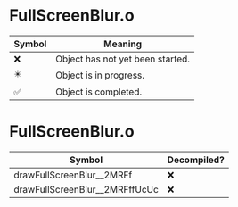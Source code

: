 # FullScreenBlur.o
| Symbol | Meaning 
| ------------- | ------------- 
| :x: | Object has not yet been started. 
| :eight_pointed_black_star: | Object is in progress. 
| :white_check_mark: | Object is completed. 


# FullScreenBlur.o
| Symbol | Decompiled? |
| ------------- | ------------- |
| drawFullScreenBlur__2MRFf | :x: |
| drawFullScreenBlur__2MRFffUcUc | :x: |
